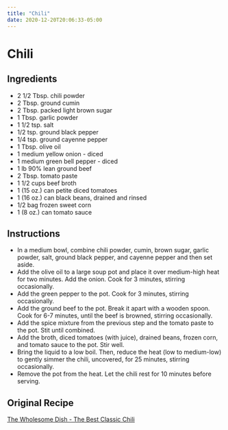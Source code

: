 ```yaml
---
title: "Chili"
date: 2020-12-20T20:06:33-05:00
---
```


# Chili

## Ingredients


- 2 1/2 Tbsp. chili powder
- 2 Tbsp. ground cumin
- 2 Tbsp. packed light brown sugar
- 1 Tbsp. garlic powder
- 1 1/2 tsp. salt
- 1/2 tsp. ground black pepper
- 1/4 tsp. ground cayenne pepper
- 1 Tbsp. olive oil
- 1 medium yellow onion - diced
- 1 medium green bell pepper - diced
- 1 lb 90% lean ground beef
- 2 Tbsp. tomato paste
- 1 1/2 cups beef broth
- 1 (15 oz.) can petite diced tomatoes
- 1 (16 oz.) can black beans, drained and rinsed
- 1/2 bag frozen sweet corn
- 1 (8 oz.) can tomato sauce

## Instructions

- In a medium bowl, combine chili powder, cumin, brown sugar, garlic powder, salt, ground black pepper, and cayenne pepper and then set aside.
- Add the olive oil to a large soup pot and place it over medium-high heat for two minutes. Add the onion. Cook for 3 minutes, stirring occasionally.
- Add the green pepper to the pot. Cook for 3 minutes, stirring occasionally.
- Add the ground beef to the pot. Break it apart with a wooden spoon. Cook for 6-7 minutes, until the beef is browned, stirring occasionally.
- Add the spice mixture from the previous step and the tomato paste  to the pot. Stit until combined.
- Add the broth, diced tomatoes (with juice), drained beans, frozen corn, and tomato sauce to the pot. Stir well.
- Bring the liquid to a low boil. Then, reduce the heat (low to medium-low) to gently simmer the chili, uncovered, for 25 minutes, stirring occasionally.
- Remove the pot from the heat. Let the chili rest for 10 minutes before serving.

## Original Recipe

[The Wholesome Dish - The Best Classic Chili](https://www.thewholesomedish.com/the-best-classic-chili/)